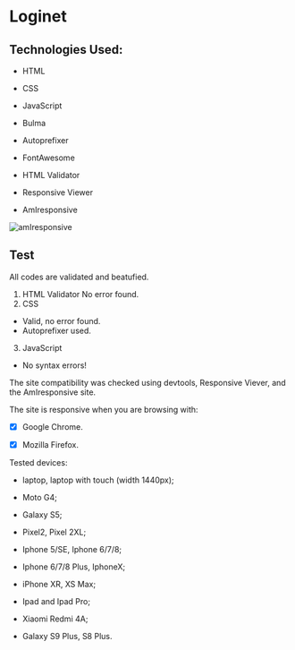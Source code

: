 # Loginet

## Technologies Used:

- HTML

- CSS

- JavaScript

- Bulma

- Autoprefixer

- FontAwesome

- HTML Validator

- Responsive Viewer

- AmIresponsive

![amIresponsive](link)

## Test

All codes are validated and beatufied.

1. HTML Validator
No error found.
2. CSS
- Valid, no error found.
- Autoprefixer used.
3. JavaScript
- No syntax errors!

The site compatibility was checked using devtools, Responsive Viever, and the AmIresponsive site.

The site is responsive when you are browsing with:
 - [x] Google Chrome.
 - [x] Mozilla Firefox. 


Tested devices:

 - laptop, laptop with touch (width 1440px);

 - Moto G4;

 - Galaxy S5;

 - Pixel2, Pixel 2XL;

 - Iphone 5/SE, Iphone 6/7/8;

 - Iphone 6/7/8 Plus, IphoneX;

 - iPhone XR, XS Max;

 - Ipad and Ipad Pro;

 - Xiaomi Redmi 4A;

 - Galaxy S9 Plus, S8 Plus.
